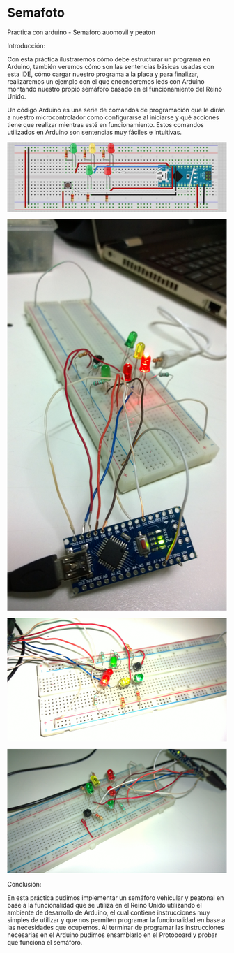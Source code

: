 # Semafoto
Practica con arduino - Semaforo auomovil y peaton


Introducción:

Con esta práctica ilustraremos cómo debe estructurar un programa en Arduino, también veremos cómo son las sentencias básicas usadas con esta IDE, cómo cargar nuestro programa a la placa y para finalizar, realizaremos un ejemplo con el que encenderemos leds con Arduino montando nuestro propio semáforo basado en el funcionamiento del Reino Unido.

Un código Arduino es una serie de comandos de programación que le dirán a nuestro microcontrolador como configurarse al iniciarse y qué acciones tiene que realizar mientras esté en funcionamiento. Estos comandos utilizados en Arduino son sentencias muy fáciles e intuitivas.


![Imagen Arduino](Esquema.jpg "Esquema")

![Imagen Arduino](WP_20180215_09_24_42_Pro.jpg "Foto Practica")

![Imagen Arduino](WP_20180215_09_25_50_Pro.jpg "Foto Practica")


![Imagen Arduino](WP_20180215_09_26_08_Pro.jpg "Foto Practica")





Conclusión:

En esta práctica pudimos implementar un semáforo vehicular y peatonal en base a la funcionalidad que se utiliza en el Reino Unido utilizando el ambiente de desarrollo de Arduino, el cual contiene instrucciones muy simples de utilizar y que nos permiten programar la funcionalidad en base a las necesidades que ocupemos. Al terminar de programar las instrucciones necesarias en el Arduino pudimos ensamblarlo en el Protoboard y probar que funciona el semáforo.
